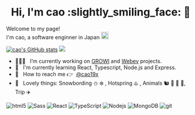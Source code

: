 <h1 align="center">Hi, I'm cao :slightly_smiling_face: 👋</h1>
<p> 
  Welcome to my page! </br>
  I'm cao, a software enginner in Japan <img src="https://user-images.githubusercontent.com/59536731/133943777-24eb0902-b9c2-4886-a8c6-9b415b859085.png" width="20"/>
</p>

[![cao's GitHub stats](https://github-readme-stats.vercel.app/api?username=kaoritokashiki)](https://github.com/anuraghazra/github-readme-stats)
![](https://github-profile-summary-cards.vercel.app/api/cards/most-commit-language?username=kaoritokashiki&theme=vue)

- 👩🏼‍💻 &nbsp; I’m currently working on [GROWI](https://growi.org/ja/) and [Webev]() projects.
- 🌱 &nbsp; I'm currently learning React, Typescript, Node.js and Express.
- :envelope_with_arrow: &nbsp; How to reach me :point_right: &nbsp;[@cao19x](https://twitter.com/cao19x)
- :yellow_heart: &nbsp; Lovely things: Snowbording :snowman: :snowflake:  , Hotspring :hotsprings: , Animals :chipmunk: :hatching_chick: :hedgehog: :otter:, Trip 
:airplane:


<p>
  <img alt="html5" src="https://img.shields.io/badge/-HTML5-E34F26?style=flat-square&logo=html5&logoColor=white" />
  <img alt="Sass" src="https://img.shields.io/badge/-Sass-CC6699?style=flat-square&logo=sass&logoColor=white" />
  <img alt="React" src="https://img.shields.io/badge/-React-45b8d8?style=flat-square&logo=react&logoColor=white" />
  <img alt="TypeScript" src="https://img.shields.io/badge/-TypeScript-007ACC?style=flat-square&logo=typescript&logoColor=white" /> 
  <img alt="Nodejs" src="https://img.shields.io/badge/-Nodejs-43853d?style=flat-square&logo=Node.js&logoColor=white" />
  <img alt="MongoDB" src="https://img.shields.io/badge/-MongoDB-13aa52?style=flat-square&logo=mongodb&logoColor=white" />
  <img alt="git" src="https://img.shields.io/badge/-Git-F05032?style=flat-square&logo=git&logoColor=white" />
</p>
